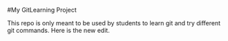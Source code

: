 #My GitLearning Project

This repo is only meant to be used by students to learn git and try different git commands.
Here is the new edit.
